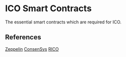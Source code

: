 # ICO Smart Contracts

The essential smart contracts which are required for ICO.

## References
[Zeppelin](https://github.com/OpenZeppelin/openzeppelin-solidity)
[ConsenSys](https://new.consensys.net/)
[RICO](https://github.com/DRI-network/RICO)
